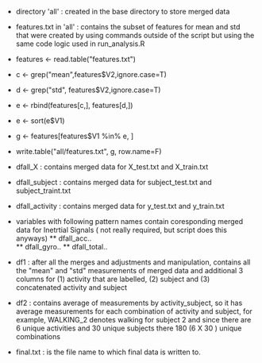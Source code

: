 
* directory 'all' : created in the base directory to store merged data
* features.txt in 'all' : contains the subset of features for mean and std that were created by using commands outside of the script but using the same code logic  used in run_analysis.R
*   features <- read.table("features.txt")
*   c <- grep("mean",features$V2,ignore.case=T)
*   d <- grep("std", features$V2,ignore.case=T)
*   e <- rbind(features[c,], features[d,])
*   e <- sort(e$V1)
*   g <- features[features$V1 %in% e, ]
*   write.table("all/features.txt", g, row.name=F)
* dfall_X : contains merged data for  X_test.txt and X_train.txt
* dfall_subject : contains merged data for subject_test.txt and subject_traint.txt
* dfall_activity : contains merged data for y_test.txt and y_train.txt

* variables with following pattern names contain coresponding merged data for Inetrtial Signals ( not really required, but script does this anyways)
** dfall_acc..  
** dfall_gyro..
** dfall_total..

* df1 : after all the merges and adjustments and manipulation, contains all the "mean" and "std" measurements of merged data and additional 3 columns for (1) activity that are labelled, (2) subject and (3) concatenated activity and subject
* df2 : contains  average of measurements by activity_subject, so it has average measurements for each combination of activity and subject, for  example, WALKING_2 denotes walking for subject 2 and since there are 6 unique activities and 30 unique subjects there 180  (6 X 30 ) unique combinations

* final.txt : is the file name to which final data is written to.




